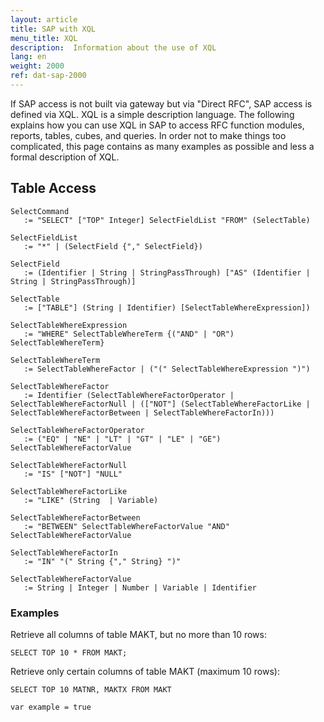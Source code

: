 ```yaml
---
layout: article
title: SAP with XQL
menu_title: XQL
description:  Information about the use of XQL
lang: en
weight: 2000
ref: dat-sap-2000
---
```

If SAP access is not built via gateway but via "Direct RFC", SAP access is defined via XQL. XQL is a simple description language. The following explains how you can use XQL in SAP to access RFC function modules, reports, tables, cubes, and queries. In order not to make things too complicated, this page contains as many examples as possible and less a formal description of XQL.

## Table Access

```
SelectCommand
   := "SELECT" ["TOP" Integer] SelectFieldList "FROM" (SelectTable)

SelectFieldList
   := "*" | (SelectField {"," SelectField})

SelectField
   := (Identifier | String | StringPassThrough) ["AS" (Identifier | String | StringPassThrough)]

SelectTable
   := ["TABLE"] (String | Identifier) [SelectTableWhereExpression])

SelectTableWhereExpression
   := "WHERE" SelectTableWhereTerm {("AND" | "OR") SelectTableWhereTerm}

SelectTableWhereTerm
   := SelectTableWhereFactor | ("(" SelectTableWhereExpression ")")

SelectTableWhereFactor
   := Identifier (SelectTableWhereFactorOperator | SelectTableWhereFactorNull | (["NOT"] (SelectTableWhereFactorLike | SelectTableWhereFactorBetween | SelectTableWhereFactorIn)))

SelectTableWhereFactorOperator
   := ("EQ" | "NE" | "LT" | "GT" | "LE" | "GE") SelectTableWhereFactorValue

SelectTableWhereFactorNull  
   := "IS" ["NOT"] "NULL"

SelectTableWhereFactorLike
   := "LIKE" (String  | Variable)

SelectTableWhereFactorBetween
   := "BETWEEN" SelectTableWhereFactorValue "AND" SelectTableWhereFactorValue

SelectTableWhereFactorIn
   := "IN" "(" String {"," String} ")"

SelectTableWhereFactorValue
   := String | Integer | Number | Variable | Identifier
```

### Examples

Retrieve all columns of table MAKT, but no more than 10 rows:

```
SELECT TOP 10 * FROM MAKT;
```

Retrieve only certain columns of table MAKT (maximum 10 rows):

```
SELECT TOP 10 MATNR, MAKTX FROM MAKT
```

`var example = true`
